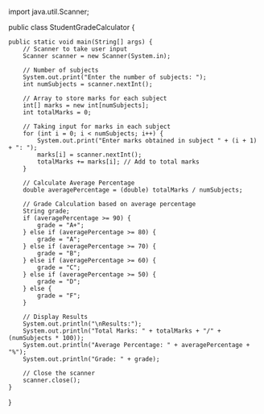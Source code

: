 import java.util.Scanner;

public class StudentGradeCalculator {

    public static void main(String[] args) {
        // Scanner to take user input
        Scanner scanner = new Scanner(System.in);

        // Number of subjects
        System.out.print("Enter the number of subjects: ");
        int numSubjects = scanner.nextInt();

        // Array to store marks for each subject
        int[] marks = new int[numSubjects];
        int totalMarks = 0;

        // Taking input for marks in each subject
        for (int i = 0; i < numSubjects; i++) {
            System.out.print("Enter marks obtained in subject " + (i + 1) + ": ");
            marks[i] = scanner.nextInt();
            totalMarks += marks[i]; // Add to total marks
        }

        // Calculate Average Percentage
        double averagePercentage = (double) totalMarks / numSubjects;

        // Grade Calculation based on average percentage
        String grade;
        if (averagePercentage >= 90) {
            grade = "A+";
        } else if (averagePercentage >= 80) {
            grade = "A";
        } else if (averagePercentage >= 70) {
            grade = "B";
        } else if (averagePercentage >= 60) {
            grade = "C";
        } else if (averagePercentage >= 50) {
            grade = "D";
        } else {
            grade = "F";
        }

        // Display Results
        System.out.println("\nResults:");
        System.out.println("Total Marks: " + totalMarks + "/" + (numSubjects * 100));
        System.out.println("Average Percentage: " + averagePercentage + "%");
        System.out.println("Grade: " + grade);

        // Close the scanner
        scanner.close();
    }
}
